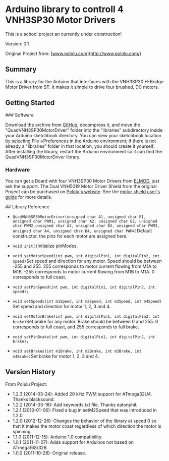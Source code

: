 # Arduino library to controll 4 VNH3SP30 Motor Drivers

This is a school project an currently under construction!

Version: 0.1

Original Project from:
[www.pololu.com](http://www.pololu.com/)

## Summary

This is a library for the Arduino that interfaces with the VNH3SP30 H-Bridge Motor Driver from ST. It makes it simple to drive four brushed, DC motors.

## Getting Started

### Software

Download the archive from [GitHub](http://github.com/v0tti/Quad-VNH3SP30-Motor-Driver), decompress it, and move the "QuadVNH3SP30MotorDriver" folder into the "libraries" subdirectory inside your Arduino sketchbook directory. You can view your sketchbook location by selecting File->Preferences in the Arduino environment; if there is not already a "libraries" folder in that location, you should create it yourself. After installing the library, restart the Arduino environment so it can find the QuadVNH3SP30MotorDriver library.

### Hardware

You can get a Board with four VNH3SP30 Motor Drivers from [ELMOD](http://elmod.eu), just ask the support.
The Dual VNH5019 Motor Driver Shield from the original Project can be purchased on [Pololu's website](http://www.pololu.com/catalog/product/2507). See the [motor shield user's guide](http://www.pololu.com/docs/0J49) for more details.

## Library Reference


- ```QuadVNH3SP30MotorDriver(unsigned char A1, unsigned char B1, unsigned char PWM1, unsigned char A2, unsigned char B2, unsigned char PWM2,unsigned char A3, unsigned char B3, unsigned char PWM3, unsigned char A4, unsigned char B4, unsigned char PWM4)```Default constructor, the pins for each motor are assigned here.

- ```void init()```Initialize pinModes.

- ```void setMotorSpeed(int pwm, int digitalPin1, int digitalPin2, int speed)```Set speed and direction for any motor. Speed should be between -255 and 255. 255 corresponds to motor current flowing from M1A to M1B. -255 corresponds to motor current flowing from M1B to M1A.  0 corresponds to full coast.
- ```void setPinSpeed(int pwm, int digitalPin1, int digitalPin2, int speed);```
- ```void setSpeeds(int m1Speed, int m2Speed, int m3Speed, int m4Speed)``` Set speed and direction for motor 1, 2, 3 and 4. 

- ```void setMotorBrake(int pwm, int digitalPin1, int digitalPin2, int brake)```Set brake for any motor. Brake should be between 0 and 255. 0 corresponds to full coast, and 255 corresponds to full brake.
- ```void setPinBrake(int pwm, int digitalPin1, int digitalPin2, int brake);```
- ```void setBrakes(int m1Brake, int m2Brake, int m3Brake, int m4Brake)```Set brake for motor 1, 2, 3 and 4.

## Version History

From Polulu Project:

- 1.2.3 (2014-03-24): Added 20 kHz PWM support for ATmega32U4. Thanks blacksound.
- 1.2.2 (2014-03-18): Add keywords.txt file. Thanks eatonphil.
- 1.2.1 (2013-01-06): Fixed a bug in setM2Speed that was introduced in 1.2.0.
- 1.2.0 (2012-12-26): Changes the behavior of the library at speed 0 so that it makes the motor coast regardless of which direction the motor is spinning.
- 1.1.0 (2011-12-15): Arduino 1.0 compatibility.
- 1.0.1 (2011-11-07): Adds support for Arduinos not based on ATmega168/328.
- 1.0.0 (2011-10-28): Original release.